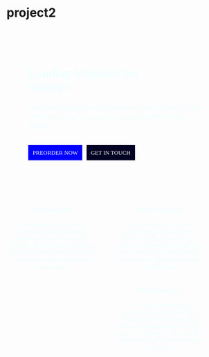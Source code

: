 # project2
<html lang="en">
<head>
    <meta charset="UTF-8">
    <meta http-equiv="X-UA-Compatible" content="IE=edge">
    <meta name="viewport" content="width=device-width, initial-scale=1.0">
    <title></title>
    <style>
body{
     background-image: url(./bg.jpg);
}
button{
        color:white;  
        height: 35px;
        padding:10px;
        border:none;
        font-family: Calibri;
}
.smallboxsize{
              width: 200px;
              text-align: center;
              margin-right:10%;

}
   </style>
</head>
<body>
    <div class="father">
        <div class="mother" style="width: 300px;font-family:Calibri; padding:10%; font-size: large;">
            <h2 style="color: azure;">Landing templates for startups</h2>
            <div class="childa" style="width:400px;">
                <p style="color: azure;">Our landing page template works on all devices, so you only have to set it up once, and get beautiful results forever.</p>
            </div>
            
  <button class="a" style="background-color: blue;">PREORDER NOW</button>
  <button class="b" style="margin-left: 5px; margin-top:15px; background-color: rgb(2, 2, 36);">GET IN TOUCH</button>
        </div>
        
   <div class="childb smallboxsize" style="float:right; font-family: Calibri; color: azure;">
            <h3>Be Productive</h3>
            <p>Lorem ipsum dolor sit amet consectetur, adipisicing elit. Mollitia quidem ducimus culpa delectus. Quod ducimus esse fuga quasi velit in eum, rerum explicabo vitae deleniti voluptatum fugit quo expedita quam.</p>
        </div>
    
   <div class="childc smallboxsize" style="float:right; font-family: Calibri; color: azure;">
            <h3>Be Productive</h3>
            <p>Lorem ipsum dolor sit amet consectetur, adipisicing elit. Mollitia quidem ducimus culpa delectus. Quod ducimus esse fuga quasi velit in eum, rerum explicabo vitae deleniti voluptatum fugit quo expedita quam.</p>
        </div>
    
   <div class="childd smallboxsize" style=" float:right; font-family: Calibri; color: azure;">
            <h3>Be Productive</h3>
            <p>Lorem ipsum dolor sit amet consectetur, adipisicing elit. Mollitia quidem ducimus culpa delectus. Quod ducimus esse fuga quasi velit in eum, rerum explicabo vitae deleniti voluptatum fugit quo expedita quam.</p>
         </div>
    </div>
    
            
    
</body>
</html>
